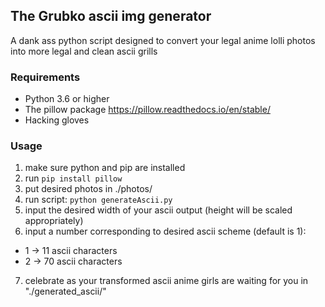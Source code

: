 ## The Grubko ascii img generator

A dank ass python script designed to convert your legal anime lolli photos into more legal and clean ascii grills

### Requirements

* Python 3.6 or higher
* The pillow package https://pillow.readthedocs.io/en/stable/
* Hacking gloves

### Usage

1. make sure python and pip are installed
2. run `pip install pillow`
3. put desired photos in ./photos/
4. run script: `python generateAscii.py`
5. input the desired width of your ascii output (height will be scaled appropriately)
6. input a number corresponding to desired ascii scheme (default is 1): 
* 1 -> 11 ascii characters
* 2 -> 70 ascii characters
7. celebrate as your transformed ascii anime girls are waiting for you in "./generated_ascii/"